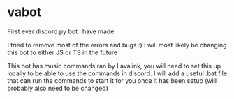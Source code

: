 # vabot
First ever discord.py bot i have made


I tried to remove most of the errors and bugs :)
I will most likely be changing this bot to either JS or TS in the future


This bot has music commands ran by Lavalink, you will need to set this up locally to be able to use the commands in discord. 
I will add a useful .bat file that can run the commands to start it for you once it has been setup (will probably also need to be changed)
